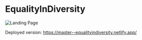 # EqualityInDiversity
![Landing Page](https://github.com/Kanak0202/EqualityInDiversity/assets/95582926/d8db500e-d280-40af-a20b-a522aa0da2a9)

Deployed version:
https://master--equalityindiversity.netlify.app/
